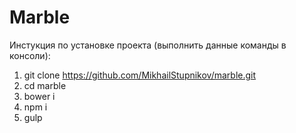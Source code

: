 # Marble

Инстукция по установке проекта (выполнить данные команды в консоли):

1. git clone https://github.com/MikhailStupnikov/marble.git
2. cd marble
3. bower i
4. npm i
5. gulp